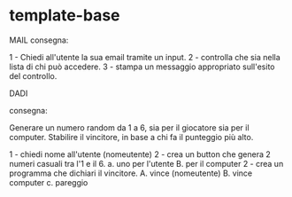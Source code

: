 # template-base
MAIL
consegna:

1 - Chiedi all'utente la sua email tramite un input.
2 - controlla che sia nella lista di chi può accedere.
3 - stampa un messaggio appropriato sull'esito del controllo.

DADI

consegna:

Generare un numero random da 1 a 6, sia per il giocatore sia per il computer.
Stabilire il vincitore, in base a chi fa il punteggio più alto.

1 - chiedi nome all'utente (nomeutente)
2 - crea un button che genera 2 numeri casuali tra l'1 e il 6.
    a. uno per l'utente 
    B. per il computer
2 - crea un programma che dichiari il vincitore.
    A. vince (nomeutente)
    B. vince computer
    c. pareggio 